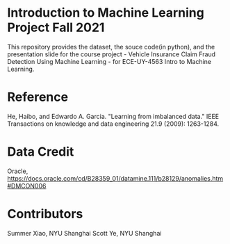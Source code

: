 # Introduction to Machine Learning Project Fall 2021
This repository provides the dataset, the souce code(in python), and the presentation slide for the course project - Vehicle Insurance Claim Fraud Detection Using Machine Learning - for ECE-UY-4563 Intro to Machine Learning.
# Reference
He, Haibo, and Edwardo A. Garcia. "Learning from imbalanced data." IEEE Transactions on knowledge and data engineering 21.9 (2009): 1263-1284.
# Data Credit
Oracle, https://docs.oracle.com/cd/B28359_01/datamine.111/b28129/anomalies.htm#DMCON006
# Contributors
Summer Xiao, NYU Shanghai
Scott Ye, NYU Shanghai
